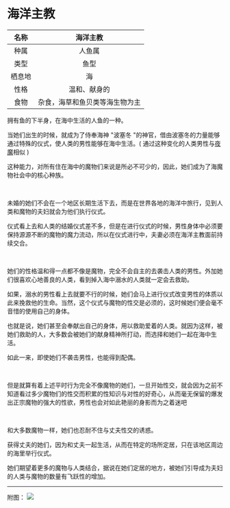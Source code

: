 # 海洋主教

|名称|海洋主教|
|:-:|:-:|
|种属|人鱼属|
|类型|鱼型|
|栖息地|海|
|性格|温和、献身的|
|食物|杂食，海草和鱼贝类等海生物为主|

拥有鱼的下半身，在海中生活的人鱼的一种。

当她们出生的时候，就成为了侍奉海神 "波塞冬
"的神官，借由波塞冬的力量能够通过特殊的仪式，使人类的男性能够在海中生活。(
通过这种变化的人类男性与[夜魔](资料魔物化.md#incubus)相似 )

这种能力，对所有住在海中的魔物们来说是所必不可少的，因此，她们成为了海魔物社会中的核心种族。

<br>

未婚的她们不会在一个地区长期生活下去，而是在世界各地的海洋中旅行，见到人类和魔物的夫妇就会为他们执行仪式。

仪式看上去和人类的结婚仪式差不多，但是在进行仪式的时候，男性身体中必须要保持源源不断的魔物的魔力流动，所以在仪式进行中，夫妻必须在海洋主教面前持续交合。

<br>

她们的性格温和得一点都不像是魔物，完全不会自主的去袭击人类的男性。外加她们很喜欢心地善良的人类，看到掉入海中溺水的人类就一定会去救助。

如果，溺水的男性看上去就要不行的时候，她们会马上进行仪式改变男性的体质以此来挽救他的生命。当然，这个仪式与魔物的性交是必须的，这时候她们便会毫不音惜的使用自己的身体。

也就是说，她们甚至会奉献出自己的身体，用以救助爱着的人类。就因为这样，被她们救助的人，大多数会被她们的献身精神所打动，而选择和她们一起在海中生活。

如此一来，即使她们不袭击男性，也能得到配偶。

<br>

但是就算有着上述平时行为完全不像魔物的她们，一旦开始性交，就会因为之前不知道看过多少魔物们的性交而积累的性知识与对性的好奇心，从而毫无保留的爆发出正宗魔物的强大的性欲，男性也会对如此艳丽的身影而为之着迷吧

<br>

和大多数魔物一样，她们也忍耐不住与丈夫性交的诱惑。

获得丈夫的她们，因为和丈夫一起生活，从而在特定的场所定居，只在该地区周边的海里举行仪式。

她们期望着更多的魔物与人类结合，据说在她们定居的地方，被她们引导成为夫妇的人类与魔物的数量有飞跃性的增加。

---

附图： ![](img/魔物娘图鉴I/116-117海洋主教.jpg)
